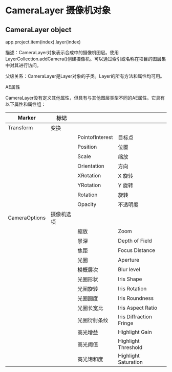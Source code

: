 # CameraLayer 摄像机对象
## CameraLayer object #

app.project.item(index).layer(index)

描述：CameraLayer对象表示合成中的摄像机图层。使用LayerCollection.addCamera()创建摄像机。可以通过索引或名称在项目的图层集中对其进行访问。

父级关系：CameraLayer是Layer对象的子类。Layer的所有方法和属性均可用。

AE属性

CameraLayer没有定义其他属性，但具有与其他图层类型不同的AE属性。它具有以下属性和属性组：

|Marker | 标记 |  ||
|---|---|---|---|
|Transform | 变换 |  ||
||  | PointofInterest | 目标点|
||  | Position | 位置|
||  | Scale | 缩放|
||  | Orientation | 方向|
||  | XRotation | X 旋转|
||  | YRotation | Y 旋转|
||  | Rotation | 旋转|
||  | Opacity | 不透明度|
|CameraOptions | 摄像机选项 |  ||
||  | 缩放 | Zoom|
||  | 景深 | Depth of Field|
||  | 焦距 | Focus Distance|
||  | 光圈 | Aperture|
||  | 模概层次 | Blur level|
||  | 光圈形状 | Iris Shape|
||  | 光圈旋转 | Iris Rotation|
||  | 光圈圆度 | Iris Roundness|
||  | 光圈长宽比 | Iris Aspect Ratio|
||  | 光圈衍射条纹 | Iris Diffraction Fringe|
||  | 高光增益 | Highlight Gain|
||  | 高光阈值 | Highlight Threshold|
||  | 高光饱和度 | Highlight Saturation|

